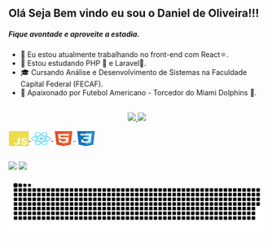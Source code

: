 ## Olá Seja Bem vindo eu sou o Daniel de Oliveira!!!
##### Fique avontade e aproveite a estadia.

- 🔭 Eu estou atualmente trabalhando no front-end com React⚛️.
- 🌱 Estou estudando PHP 🐘 e Laravel🧱.
- 🎓 Cursando Análise e Desenvolvimento de Sistemas na Faculdade Capital Federal (FECAF).
- 🏈 Apaixonado por Futebol Americano - Torcedor do Miami Dolphins 🐬.

</br> 
<div align="center">
  <a href="https://github.com/damoliveira">
  <img height="160em" src="https://github-readme-stats.vercel.app/api?username=damoliveira&show_icons=true&theme=dracula&include_all_commits=true&count_private=true"/>
  <img height="160em" src="https://github-readme-stats.vercel.app/api/top-langs/?username=damoliveira&layout=compact&langs_count=7&theme=dracula"/>
</div>
 <div style="display: inline_block"><br>
    <img align="center" alt="Rafa-Js" height="30" width="40" src="https://raw.githubusercontent.com/devicons/devicon/master/icons/javascript/javascript-plain.svg">
    <img align="center" alt="Rafa-React" height="30" width="40" src="https://raw.githubusercontent.com/devicons/devicon/master/icons/react/react-original.svg">
    <img align="center" alt="Rafa-HTML" height="30" width="40" src="https://raw.githubusercontent.com/devicons/devicon/master/icons/html5/html5-original.svg">
    <img align="center" alt="Rafa-CSS" height="30" width="40" src="https://raw.githubusercontent.com/devicons/devicon/master/icons/css3/css3-original.svg">
 </div>
  
  ##
  
  
<div> 
 
  <a href="https://www.instagram.com/damoliveira96/" target="_blank"><img src="https://img.shields.io/badge/-Instagram-%23E4405F?style=for-the-badge&logo=instagram&logoColor=white" target="_blank"></a>
  <a href="https://www.linkedin.com/in/daniel-oliveira-513b7a169" target="_blank"><img src="https://img.shields.io/badge/-LinkedIn-%230077B5?style=for-the-badge&logo=linkedin&logoColor=white" target="_blank"></a> 
 
  ![Snake animation](https://github.com/damoliveira/damoliveira/blob/output/github-contribution-grid-snake.svg)
 
</div>
